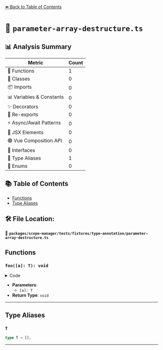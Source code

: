 [⬅️ Back to Table of Contents](../../../../../index.md)

# 📄 `parameter-array-destructure.ts`

## 📊 Analysis Summary

| Metric | Count |
|--------|-------|
| 🔧 Functions | 1 |
| 🧱 Classes | 0 |
| 📦 Imports | 0 |
| 📊 Variables & Constants | 0 |
| ✨ Decorators | 0 |
| 🔄 Re-exports | 0 |
| ⚡ Async/Await Patterns | 0 |
| 💠 JSX Elements | 0 |
| 🟢 Vue Composition API | 0 |
| 📐 Interfaces | 0 |
| 📑 Type Aliases | 1 |
| 🎯 Enums | 0 |

## 📚 Table of Contents

- [Functions](#functions)
- [Type Aliases](#type-aliases)

## 🛠️ File Location:
📂 **`packages/scope-manager/tests/fixtures/type-annotation/parameter-array-destructure.ts`**

## Functions

### `foo([a]: T): void`

<details><summary>Code</summary>

```ts
function foo([a]: T) {}
```
</details>

- **Parameters**:
  - `[a]: T`
- **Return Type**: `void`

---

## Type Aliases

### `T`

```ts
type T = [];
```


---